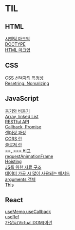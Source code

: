 # TIL

## HTML
[시멘틱 마크업](HTML/시멕틱%20마크업.md)</br>
[DOCTYPE](HTML/DOCTYPE.md)</br>
[HTML 마크업](./HTML/HTML%20마크업.md)

## CSS
[CSS 선택자의 특정성]('./../CSS/CSS%20선택자의%20특정성.md)</br>
[Resetring, Nomalizing](CSS/Resetting%20and%20Nomalizing.md)

## JavaScript
[동기와 비동기](./JS/동기와%20비동기.md) </br>
[Array, linked List](JS/Array%20Linked%20List.md)</br>
[RESTful API](JS/RestfulAPI.md)</br>
[Callback, Promise](JS/Callback%20and%20Promise.md)</br>
[렌더링 과정](./JS/렌더링%20과정.md)</br>
[CORS 란](./JS/CORS.md)</br>
[클로저 란](./JS/클로저.md)</br>
[==, === 비교](./JS/==,===%20비교.md)</br>
[requestAnimationFrame](./JS/requestAnimationFrame.md)</br>
[Hoisting](./JS/Hoisting.md)</br>
[JS를 위한 자료 구조](./JS/JS를%20위한%20자료%20구조.md)</br>
[데이터 가공 시 많이 사용되는 메서드](./JS/배열%20메서드.md)</br>
[arguments 객체](./JS/arguments객체.md)</br>
[This](./JS/This.md)</br>

## React
[useMemo,useCallback](./JS/동기와%20비동기.md)</br>
[useRef](./React/useRef.md)</br>
[가상돔(Virtual DOM)이란](./React/Virtual%20DOM.md)</br>

